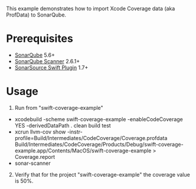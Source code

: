 This example demonstrates how to import Xcode Coverage data (aka ProfData) to SonarQube.

Prerequisites
=============
* [SonarQube](http://www.sonarqube.org/downloads/) 5.6+
* [SonarQube Scanner](http://docs.sonarqube.org/display/SCAN/Analyzing+with+SonarQube+Scanner) 2.6.1+
* [SonarSource Swift Plugin](http://www.sonarsource.com/products/plugins/languages/swift/) 1.7+

Usage
=====

1. Run from "swift-coverage-example"
  * xcodebuild -scheme swift-coverage-example -enableCodeCoverage YES -derivedDataPath . clean build test
  * xcrun llvm-cov show -instr-profile=Build/Intermediates/CodeCoverage/Coverage.profdata Build/Intermediates/CodeCoverage/Products/Debug/swift-coverage-example.app/Contents/MacOS/swift-coverage-example > Coverage.report
  * sonar-scanner
2. Verify that for the project "swift-coverage-example" the coverage value is 50%.
